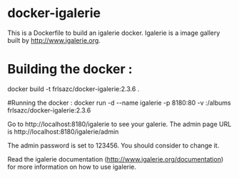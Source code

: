 # docker-igalerie

This is a Dockerfile to build an igalerie docker.
Igalerie is a image gallery built by http://www.igalerie.org.

# Building the docker : 
docker build -t frlsazc/docker-igalerie:2.3.6 .

#Running the docker :
docker run -d --name igalerie -p 8180:80 -v <albums path>:/albums frlsazc/docker-igalerie:2.3.6

Go to http://localhost:8180/igalerie to see your galerie.
The admin page URL is http://localhost:8180/igalerie/admin 

The admin password is set to 123456. You should consider to change it.

Read the igalerie documentation (http://www.igalerie.org/documentation) for more information on how to use igalerie.

